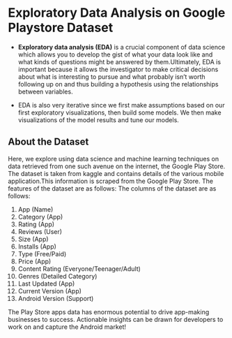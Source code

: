# Exploratory Data Analysis on Google Playstore Dataset

- **Exploratory data analysis (EDA)** is a crucial component of data science which allows you to develop the gist of what your data look like and what kinds of questions might be answered by them.Ultimately, EDA is important because it allows the investigator to make critical decisions about what is interesting to pursue and what probably isn’t worth following up on and thus building a hypothesis using the relationships between variables.

- EDA is also very iterative since we first make assumptions based on our first exploratory visualizations, then build some models. We then make visualizations of the model results and tune our models.


## About the Dataset

Here, we explore using data science and machine learning techniques on data retrieved from one such avenue on the internet, the Google Play Store.
The dataset is taken from kaggle and contains details of the various mobile application.This information is scraped from the Google Play Store.
The features of the dataset are as follows:
The columns of the dataset are as follows:

1. App (Name)
2. Category (App)
3. Rating (App)
4. Reviews (User)
5. Size (App)
6. Installs (App)
7. Type (Free/Paid)
8. Price (App)
9. Content Rating (Everyone/Teenager/Adult)
10. Genres (Detailed Category)
11. Last Updated (App)
12. Current Version (App)
13. Android Version (Support)





The Play Store apps data has enormous potential to drive app-making businesses to success. Actionable insights can be drawn for developers to work on and capture the Android market!

